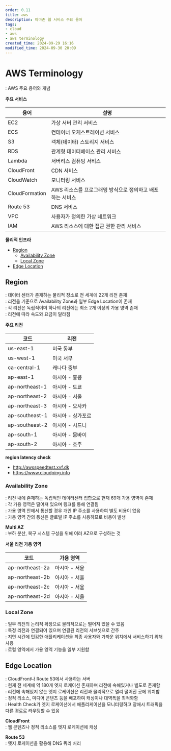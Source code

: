 ```yaml
---
order: 0.11
title: aws
description: 아마존 웹 서비스 주요 용어
tags:
- cloud
- aws
- aws terminology
created_time: 2024-09-29 16:16
modified_time: 2024-09-30 20:09
---
```


# AWS Terminology
: AWS 주요 용어와 개념  


**주요 서비스**

용어 | 설명
---|---
EC2  | 가상 서버 관리 서비스
ECS  | 컨테이너 오케스트레이션 서비스
S3   | 객체(데이터) 스토리지 서비스
RDS  | 관계형 데이터베이스 관리 서비스
Lambda | 서버리스 컴퓨팅 서비스
CloudFront     | CDN 서비스
CloudWatch     | 모니터링 서비스
CloudFormation | AWS 리소스를 프로그래밍 방식으로 정의하고 배포하는 서비스
Route 53 | DNS 서비스
VPC  | 사용자가 정의한 가상 네트워크
IAM  | AWS 리소스에 대한 접근 권한 관리 서비스


**물리적 인프라**
- [Region](#region)
  - [Availability Zone](#availability-zone)
  - [Local Zone](#local-zone)
- [Edge Location](#edge-location)



## Region
: 데이터 센터가 존재하는 물리적 장소로 전 세계에 22개 리전 존재  
: 리전을 기준으로 Availability Zone과 일부 Edge Location이 존재  
: 각 리전은 독립적이며 하나의 리전에는 최소 2개 이상의 가용 영역 존재   
: 리전에 따라 속도와 요금이 달라짐  

**주요 리전**

코드 | 리전
---|---
us-east-1      | 미국 동부
us-west-1      | 미국 서부
ca-central-1   | 캐나다 중부
ap-east-1      | 아시아 - 홍콩
ap-northeast-1 | 아시아 - 도쿄
ap-northeast-2 | 아시아 - 서울
ap-northeast-3 | 아시아 - 오사카
ap-southeast-1 | 아시아 - 싱가포르
ap-southeast-2 | 아시아 - 시드니
ap-south-1	   | 아시아 - 뭄바이
ap-south-2     | 아시아 - 호주


**region latency check**      
- http://awsspeedtest.xvf.dk
- https://www.cloudping.info



### Availability Zone
: 리전 내에 존재하는 독립적인 데이터센터 집합으로 현재 69개 가용 영역이 존재  
: 각 가용 영역은 떨어져 있으며 링크를 통해 연결됨  
: 가용 영역 안에서 통신할 경우 개인 IP 주소를 사용하여 별도 비용이 없음  
: 가용 영역 간의 통신은 글로벌 IP 주소를 사용하므로 비용이 발생  

**Multi AZ**  
: 부하 분산, 복구 시스템 구성을 위해 여러 AZ으로 구성하는 것  


**서울 리전 가용 영역**

코드 | 가용 영역
---|---
ap-northeast-2a | 아시아 - 서울
ap-northeast-2b | 아시아 - 서울
ap-northeast-2c | 아시아 - 서울
ap-northeast-2d | 아시아 - 서울



### Local Zone
: 일부 리전의 논리적 확장으로 물리적으로는 떨어져 있을 수 있음  
: 특정 리전과 연결되어 있으며 연결된 리전의 서브셋으로 간주  
: 지연 시간에 민감한 애플리케이션을 최종 사용자와 가까운 위치에서 서비스하기 위해 사용  
: 로컬 영역에서 가용 영역 기능을 일부 지원함  



## Edge Location
: CloudFront나 Route 53에서 사용하는 서버  
: 현재 전 세계에 약 180개 엣지 로케이션 존재하며 리전에 속해있거나 별도로 존재함  
: 리전에 속해있지 않는 엣지 로케이션은 리전과 물리적으로 멀리 떨어진 곳에 위치함  
: 정적 리소스, 미디어 콘텐츠 등을 배포하여 캐싱이나 대역폭을 최적화함  
: Health Check가 엣지 로케이션에서 애플리케이션을 모니터링하고 장애시 트래픽을 다른 경로로 라우팅할 수 있음  

**CloudFront**  
: 웹 콘텐츠나 정적 리소스를 엣지 로케이션에 캐싱  

**Route 53**  
: 엣지 로케이션을 활용해 DNS 쿼리 처리